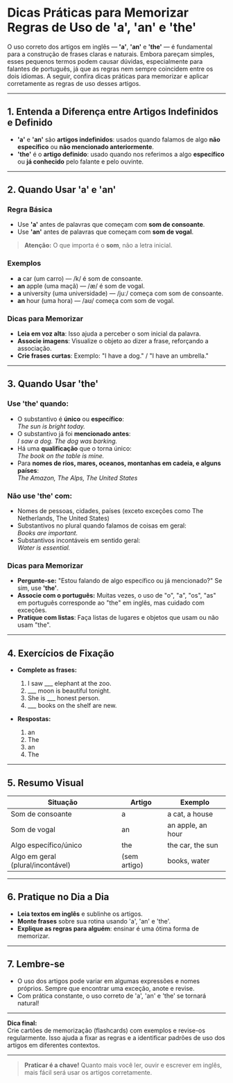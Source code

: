 # Dicas Práticas para Memorizar Regras de Uso de 'a', 'an' e 'the'

O uso correto dos artigos em inglês — **'a'**, **'an'** e **'the'** — é fundamental para a construção de frases claras e naturais. Embora pareçam simples, esses pequenos termos podem causar dúvidas, especialmente para falantes de português, já que as regras nem sempre coincidem entre os dois idiomas. A seguir, confira dicas práticas para memorizar e aplicar corretamente as regras de uso desses artigos.

---

## 1. Entenda a Diferença entre Artigos Indefinidos e Definido

- **'a'** e **'an'** são **artigos indefinidos**: usados quando falamos de algo **não específico** ou **não mencionado anteriormente**.
- **'the'** é o **artigo definido**: usado quando nos referimos a algo **específico** ou **já conhecido** pelo falante e pelo ouvinte.

---

## 2. Quando Usar 'a' e 'an'

### Regra Básica

- Use **'a'** antes de palavras que começam com **som de consoante**.
- Use **'an'** antes de palavras que começam com **som de vogal**.

> **Atenção:** O que importa é o **som**, não a letra inicial.

### Exemplos

- **a** car (um carro) — /k/ é som de consoante.
- **an** apple (uma maçã) — /æ/ é som de vogal.
- **a** university (uma universidade) — /juː/ começa com som de consoante.
- **an** hour (uma hora) — /aʊ/ começa com som de vogal.

### Dicas para Memorizar

- **Leia em voz alta**: Isso ajuda a perceber o som inicial da palavra.
- **Associe imagens**: Visualize o objeto ao dizer a frase, reforçando a associação.
- **Crie frases curtas**: Exemplo: "I have a dog." / "I have an umbrella."

---

## 3. Quando Usar 'the'

### Use 'the' quando:

- O substantivo é **único** ou **específico**:  
  _The sun is bright today._
- O substantivo já foi **mencionado antes**:  
  _I saw a dog. The dog was barking._
- Há uma **qualificação** que o torna único:  
  _The book on the table is mine._
- Para **nomes de rios, mares, oceanos, montanhas em cadeia, e alguns países**:  
  _The Amazon, The Alps, The United States_

### Não use 'the' com:

- Nomes de pessoas, cidades, países (exceto exceções como The Netherlands, The United States)
- Substantivos no plural quando falamos de coisas em geral:  
  _Books are important._
- Substantivos incontáveis em sentido geral:  
  _Water is essential._

### Dicas para Memorizar

- **Pergunte-se:** "Estou falando de algo específico ou já mencionado?" Se sim, use **'the'**.
- **Associe com o português:** Muitas vezes, o uso de "o", "a", "os", "as" em português corresponde ao "the" em inglês, mas cuidado com exceções.
- **Pratique com listas**: Faça listas de lugares e objetos que usam ou não usam "the".

---

## 4. Exercícios de Fixação

- **Complete as frases:**  
  1. I saw ___ elephant at the zoo.  
  2. ___ moon is beautiful tonight.  
  3. She is ___ honest person.  
  4. ___ books on the shelf are new.

- **Respostas:**  
  1. an  
  2. The  
  3. an  
  4. The

---

## 5. Resumo Visual

| Situação                        | Artigo      | Exemplo                |
|---------------------------------|-------------|------------------------|
| Som de consoante                | a           | a cat, a house         |
| Som de vogal                    | an          | an apple, an hour      |
| Algo específico/único           | the         | the car, the sun       |
| Algo em geral (plural/incontável)| (sem artigo)| books, water           |

---

## 6. Pratique no Dia a Dia

- **Leia textos em inglês** e sublinhe os artigos.
- **Monte frases** sobre sua rotina usando 'a', 'an' e 'the'.
- **Explique as regras para alguém**: ensinar é uma ótima forma de memorizar.

---

## 7. Lembre-se

- O uso dos artigos pode variar em algumas expressões e nomes próprios. Sempre que encontrar uma exceção, anote e revise.
- Com prática constante, o uso correto de 'a', 'an' e 'the' se tornará natural!

---

**Dica final:**  
Crie cartões de memorização (flashcards) com exemplos e revise-os regularmente. Isso ajuda a fixar as regras e a identificar padrões de uso dos artigos em diferentes contextos.

---

> **Praticar é a chave!** Quanto mais você ler, ouvir e escrever em inglês, mais fácil será usar os artigos corretamente.
